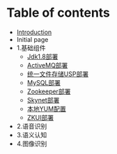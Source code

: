 # Table of contents

* [Introduction](README.md)
* Initial page
* 1.基础组件
  * [Jdk1.8部署](1.-ji-chu-zu-jian/jdk1.8-bu-shu.md)
  * [ActiveMQ部署](1.-ji-chu-zu-jian/activemq-bu-shu.md)
  * [统一文件存储USP部署](1.-ji-chu-zu-jian/tong-yi-wen-jian-cun-chu-usp-bu-shu.md)
  * [MySQL部署](1.-ji-chu-zu-jian/mysql-bu-shu.md)
  * [Zookeeper部署](1.-ji-chu-zu-jian/zookeeper-bu-shu.md)
  * [Skynet部署](1.-ji-chu-zu-jian/skynet-bu-shu.md)
  * [本地YUM配置](1.-ji-chu-zu-jian/ben-di-yum-pei-zhi.md)
  * [ZKUI部署](1.-ji-chu-zu-jian/zkui-bu-shu.md)
* 2.语音识别
* 3.语义认知
* 4.图像识别

